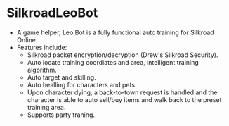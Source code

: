 # SilkroadLeoBot
- A game helper, Leo Bot is a fully functional auto training for Silkroad Online. 
- Features include:
  - Silkroad packet encryption/decryption (Drew's Silkroad Security).
  - Auto locate training coordiates and area, intelligent training algorithm.
  - Auto target and skilling.
  - Auto healling for characters and pets.
  - Upon character dying, a back-to-town request is handled and the character is able to auto sell/buy items and walk back to the preset training area.
  - Supports party traning.
